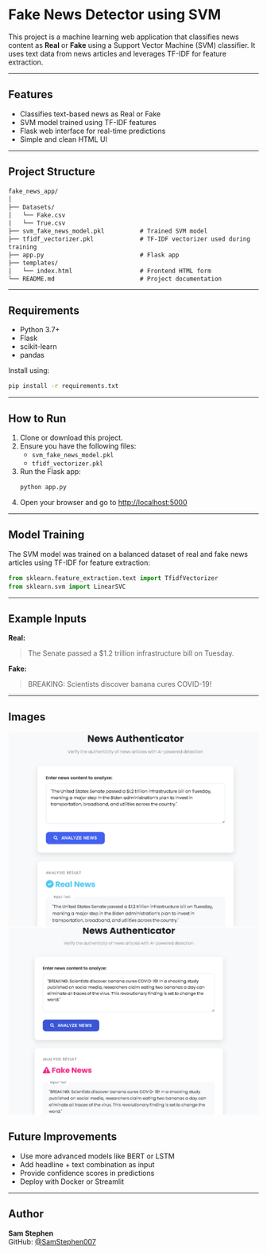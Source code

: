 # Fake News Detector using SVM

This project is a machine learning web application that classifies news content as **Real** or **Fake** using a Support Vector Machine (SVM) classifier. It uses text data from news articles and leverages TF-IDF for feature extraction.

---

## Features

- Classifies text-based news as Real or Fake
- SVM model trained using TF-IDF features
- Flask web interface for real-time predictions
- Simple and clean HTML UI

---

## Project Structure

```
fake_news_app/
│
├── Datasets/
│   └── Fake.csv
|   └── True.csv
├── svm_fake_news_model.pkl          # Trained SVM model
├── tfidf_vectorizer.pkl             # TF-IDF vectorizer used during training
├── app.py                           # Flask app
├── templates/
│   └── index.html                   # Frontend HTML form
└── README.md                        # Project documentation
```

---

## Requirements

- Python 3.7+
- Flask
- scikit-learn
- pandas

Install using:

```bash
pip install -r requirements.txt
```

---

## How to Run

1. Clone or download this project.
2. Ensure you have the following files:
   - `svm_fake_news_model.pkl`
   - `tfidf_vectorizer.pkl`
3. Run the Flask app:
   ```bash
   python app.py
   ```
4. Open your browser and go to [http://localhost:5000](http://localhost:5000)

---

## Model Training

The SVM model was trained on a balanced dataset of real and fake news articles using TF-IDF for feature extraction:

```python
from sklearn.feature_extraction.text import TfidfVectorizer
from sklearn.svm import LinearSVC
```

---

## Example Inputs

**Real:**
> The Senate passed a $1.2 trillion infrastructure bill on Tuesday.

**Fake:**
> BREAKING: Scientists discover banana cures COVID-19!

---
## Images

![Fake News Prediction](Images/image.png)
![Fake News Prediction](Images/image-1.png)

## Future Improvements

- Use more advanced models like BERT or LSTM
- Add headline + text combination as input
- Provide confidence scores in predictions
- Deploy with Docker or Streamlit

---

## Author

**Sam Stephen**  
GitHub: [@SamStephen007](https://github.com/SamStephen007)